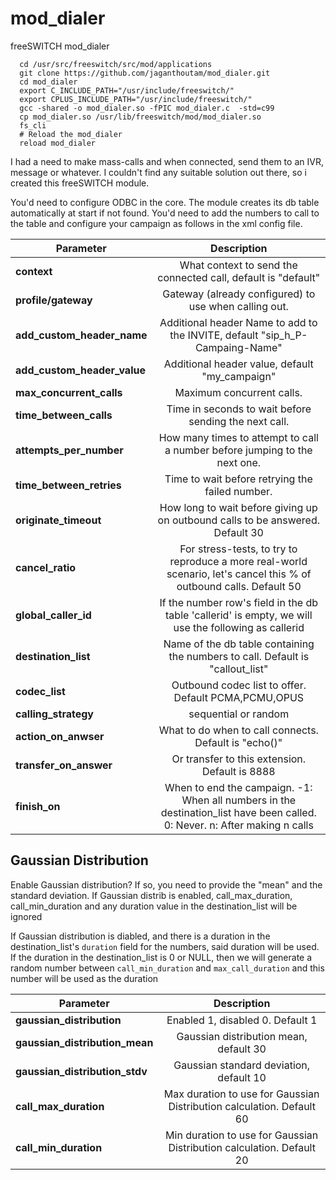 # mod_dialer
freeSWITCH mod_dialer

```
  cd /usr/src/freeswitch/src/mod/applications
  git clone https://github.com/jaganthoutam/mod_dialer.git
  cd mod_dialer
  export C_INCLUDE_PATH="/usr/include/freeswitch/"
  export CPLUS_INCLUDE_PATH="/usr/include/freeswitch/"
  gcc -shared -o mod_dialer.so -fPIC mod_dialer.c  -std=c99
  cp mod_dialer.so /usr/lib/freeswitch/mod/mod_dialer.so
  fs_cli 
  # Reload the mod_dialer
  reload mod_dialer

```

I had a need to make mass-calls and when connected, send them to an IVR, message or whatever.
I couldn't find any suitable solution out there, so i created this freeSWITCH module.

You'd need to configure ODBC in the core. The module creates its db table automatically at start if not found.
You'd need to add the numbers to call to the table and configure your campaign as follows in the xml config file.

| Parameter     | Description   |
| ------------- |:-------------:|
| **context** |  What context to send the connected call, default is "default"|
| **profile/gateway** | Gateway (already configured) to use when calling out.|
| **add_custom_header_name** | Additional header Name to add to the INVITE, default "sip_h_P-Campaing-Name"|
| **add_custom_header_value** | Additional header value, default "my_campaign"|
| **max_concurrent_calls** | Maximum concurrent calls.|
| **time_between_calls** | Time in seconds to wait before sending the next call.|
| **attempts_per_number** | How many times to attempt to call a number before jumping to the next one.|
| **time_between_retries** | Time to wait before retrying the failed number.
| **originate_timeout** | How long to wait before giving up on outbound calls to be answered. Default 30 |
| **cancel_ratio** | For stress-tests, to try to reproduce a more real-world scenario, let's cancel this % of outbound calls. Default 50 |
| **global_caller_id** | If the number row's field in the db table 'callerid' is empty, we will use the following as callerid |  
| **destination_list** | Name of the db table containing the numbers to call. Default is "callout_list" |
| **codec_list** | Outbound codec list to offer. Default PCMA,PCMU,OPUS |
| **calling_strategy** | sequential or random |
| **action_on_anwser** | What to do when to call connects. Default is "echo()" |
| **transfer_on_answer** | Or transfer to this extension. Default is 8888 |
| **finish_on** | When to end the campaign. -1: When all numbers in the destination_list have been called. 0: Never. n: After making n calls |


## Gaussian Distribution
Enable Gaussian distribution? If so, you need to provide the "mean" and the standard deviation. If Gaussian distrib is enabled, call_max_duration, call_min_duration and any duration value in the destination_list will be ignored

If Gaussian distribution is diabled, and there is a duration in the destination_list's `duration` field for the numbers, said duration will be used.
If the duration in the destination_list is 0 or NULL, then we will generate a random number between `call_min_duration` and `max_call_duration` and this number will be used as the duration
  
| Parameter     | Description   |
| ------------- |:-------------:|
| **gaussian_distribution** | Enabled 1, disabled 0. Default 1 |
| **gaussian_distribution_mean** | Gaussian distribution mean, default 30 |
| **gaussian_distribution_stdv** | Gaussian standard deviation, default 10
| **call_max_duration** | Max duration to use for Gaussian Distribution calculation. Default 60 |
| **call_min_duration** | Min duration to use for Gaussian Distribution calculation. Default 20 |

